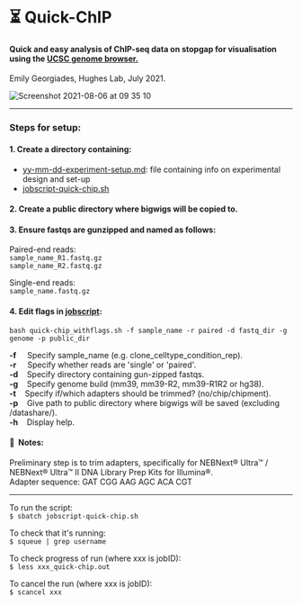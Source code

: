 # :hourglass_flowing_sand: Quick-ChIP
#### Quick and easy analysis of ChIP-seq data on stopgap for visualisation using the [UCSC genome browser.](https://genome.ucsc.edu/)

Emily Georgiades, Hughes Lab, July 2021.  
  

![Screenshot 2021-08-06 at 09 35 10](https://user-images.githubusercontent.com/48098922/128482191-ed9adb74-5e76-4348-8d85-cd7d158eedaa.png)
***

### Steps for setup:

#### 1. Create a directory containing:  
   * [yy-mm-dd-experiment-setup.md](./yy-mm-dd-experiment-setup.md): file containing info on experimental design and set-up
   * [jobscript-quick-chip.sh](./jobscript-quick-chip.sh)

#### 2. Create a public directory where bigwigs will be copied to.

#### 3. Ensure fastqs are gunzipped and named as follows:  
Paired-end reads:   
```sample_name_R1.fastq.gz```  
```sample_name_R2.fastq.gz```

Single-end reads:   
```sample_name.fastq.gz```  

#### 4. Edit flags in [jobscript](./jobscript-quick-chip.sh):  
```bash quick-chip_withflags.sh -f sample_name -r paired -d fastq_dir -g genome -p public_dir```

__-f__&nbsp;&nbsp;&nbsp;&nbsp;&nbsp;Specify sample_name (e.g. clone_celltype_condition_rep).  
__-r__&nbsp;&nbsp;&nbsp;&nbsp;&nbsp;Specify whether reads are 'single' or 'paired'.  
__-d__&nbsp;&nbsp;&nbsp;&nbsp;Specify directory containing gun-zipped fastqs.  
__-g__&nbsp;&nbsp;&nbsp;&nbsp;Specify genome build (mm39, mm39-R2, mm39-R1R2 or hg38).  
__-t__&nbsp;&nbsp;&nbsp;&nbsp;Specify if/which adapters should be trimmed? (no/chip/chipment).  
__-p__&nbsp;&nbsp;&nbsp;&nbsp;Give path to public directory where bigwigs will be saved (excluding /datashare/).  
__-h__&nbsp;&nbsp;&nbsp;&nbsp;Display help.  

#### :pencil:&nbsp;&nbsp;Notes:
Preliminary step is to trim adapters, specifically for NEBNext® Ultra™ / NEBNext® Ultra™ II DNA Library Prep Kits for Illumina®.   
Adapter sequence: GAT CGG AAG AGC ACA CGT

*** 

To run the script:  
``` $ sbatch jobscript-quick-chip.sh ```

To check that it's running:  
``` $ squeue | grep username ```

To check progress of run (where xxx is jobID):   
``` $ less xxx_quick-chip.out ```

To cancel the run (where xxx is jobID):  
``` $ scancel xxx ```
